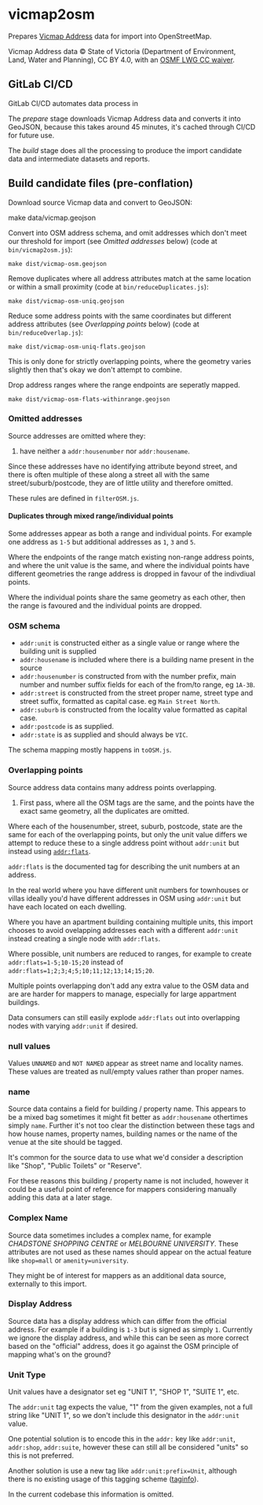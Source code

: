 # vicmap2osm

Prepares [Vicmap Address](https://www.land.vic.gov.au/maps-and-spatial/spatial-data/vicmap-catalogue/vicmap-address) data for import into OpenStreetMap.

Vicmap Address data © State of Victoria (Department of Environment, Land, Water and Planning), CC BY 4.0, with an [OSMF LWG CC waiver](https://wiki.openstreetmap.org/wiki/File:Vicmap_CCBYPermission_OSM_Final_Jan2018_Ltr.pdf).

## GitLab CI/CD

GitLab CI/CD automates data process in 

The _prepare_ stage downloads Vicmap Address data and converts it into GeoJSON, because this takes around 45 minutes, it's cached through CI/CD for future use.

The _build_ stage does all the processing to produce the import candidate data and intermediate datasets and reports.

## Build candidate files (pre-conflation)

Download source Vicmap data and convert to GeoJSON:

   make data/vicmap.geojson

Convert into OSM address schema, and omit addresses which don't meet our threshold for import (see _Omitted addresses_ below) (code at `bin/vicmap2osm.js`):

    make dist/vicmap-osm.geojson

Remove duplicates where all address attributes match at the same location or within a small proximity (code at `bin/reduceDuplicates.js`):

    make dist/vicmap-osm-uniq.geojson

Reduce some address points with the same coordinates but different address attributes (see _Overlapping points_ below) (code at `bin/reduceOverlap.js`):

    make dist/vicmap-osm-uniq-flats.geojson

This is only done for strictly overlapping points, where the geometry varies slightly then that's okay we don't attempt to combine.

Drop address ranges where the range endpoints are seperatly mapped.

    make dist/vicmap-osm-flats-withinrange.geojson

### Omitted addresses

Source addresses are omitted where they:

1. have neither a `addr:housenumber` nor `addr:housename`.

Since these addresses have no identifying attribute beyond street, and there is often multiple of these along a street all with the same street/suburb/postcode, they are of little utility and therefore omitted.

These rules are defined in `filterOSM.js`.

#### Duplicates through mixed range/individual points

Some addresses appear as both a range and individual points. For example one address as `1-5` but additional addresses as `1`, `3` and `5`.

Where the endpoints of the range match existing non-range address points, and where the unit value is the same, and where the individual points have different geometries the range address is dropped in favour of the indivdiual points.

Where the individual points share the same geometry as each other, then the range is favoured and the individual points are dropped.

### OSM schema

- `addr:unit` is constructed either as a single value or range where the building unit is supplied
- `addr:housename` is included where there is a building name present in the source
- `addr:housenumber` is constructed from with the number prefix, main number and number suffix fields for each of the from/to range, eg `1A-3B`.
- `addr:street` is constructed from the street proper name, street type and street suffix, formatted as capital case. eg `Main Street North`.
- `addr:suburb` is constructed from the locality value formatted as capital case.
- `addr:postcode` is as supplied.
- `addr:state` is as supplied and should always be `VIC`.

The schema mapping mostly happens in `toOSM.js`.

### Overlapping points

Source address data contains many address points overlapping.

1. First pass, where all the OSM tags are the same, and the points have the exact same geometry, all the duplicates are omitted.

Where each of the housenumber, street, suburb, postcode, state are the same for each of the overlapping points, but only the unit value differs we attempt to reduce these to a single address point without `addr:unit` but instead using [`addr:flats`](https://wiki.openstreetmap.org/wiki/Key:addr:flats).

`addr:flats` is the documented tag for describing the unit numbers at an address.

In the real world where you have different unit numbers for townhouses or villas ideally you'd have different addresses in OSM using `addr:unit` but have each located on each dwelling.

Where you have an apartment building containing multiple units, this import chooses to avoid ovelapping addresses each with a different `addr:unit` instead creating a single node with `addr:flats`.

Where possible, unit numbers are reduced to ranges, for example to create `addr:flats=1-5;10-15;20` instead of `addr:flats=1;2;3;4;5;10;11;12;13;14;15;20`.

Multiple points overlapping don't add any extra value to the OSM data and are are harder for mappers to manage, especially for large appartment buildings.

Data consumers can still easily explode `addr:flats` out into overlapping nodes with varying `addr:unit` if desired.

### null values

Values `UNNAMED` and `NOT NAMED` appear as street name and locality names. These values are treated as null/empty values rather than proper names.

### name
Source data contains a field for building / property name. This appears to be a mixed bag sometimes it might fit better as `addr:housename` othertimes simply `name`. Further it's not too clear the distinction between these tags and how house names, property names, building names or the name of the venue at the site should be tagged.

It's common for the source data to use what we'd consider a description like "Shop", "Public Toilets" or "Reserve".

For these reasons this building / property name is not included, however it could be a useful point of reference for mappers considering manually adding this data at a later stage.

### Complex Name
Source data sometimes includes a complex name, for example _CHADSTONE SHOPPING CENTRE_ or _MELBOURNE UNIVERSITY_. These attributes are not used as these names should appear on the actual feature like `shop=mall` or `amenity=university`.

They might be of interest for mappers as an additional data source, externally to this import.

### Display Address
Source data has a display address which can differ from the official address. For example if a building is `1-3` but is signed as simply `1`. Currently we ignore the display address, and while this can be seen as more correct based on the "official" address, does it go against the OSM principle of mapping what's on the ground?

### Unit Type
Unit values have a designator set eg "UNIT 1", "SHOP 1", "SUITE 1", etc.

The `addr:unit` tag expects the value, "1" from the given examples, not a full string like "UNIT 1", so we don't include this designator in the `addr:unit` value.

One potential solution is to encode this in the `addr:` key like `addr:unit`, `addr:shop`, `addr:suite`, however these can still all be considered "units" so this is not preferred.

Another solution is use a new tag like `addr:unit:prefix=Unit`, although there is no existing usage of this tagging scheme ([taginfo](https://taginfo.openstreetmap.org/search?q=addr%3Aunit#keys)).

In the current codebase this information is omitted.
